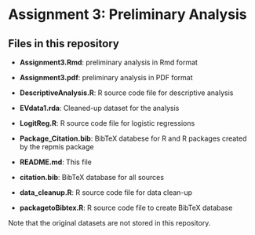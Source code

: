 # Assignment 3: Preliminary Analysis

## Files in this repository

* **Assignment3.Rmd**: preliminary analysis in Rmd format

* **Assignment3.pdf**: preliminary analysis in PDF format

* **DescriptiveAnalysis.R**: R source code file for descriptive analysis

* **EVdata1.rda**: Cleaned-up dataset for the analysis

* **LogitReg.R**: R source code file for logistic regressions

* **Package_Citation.bib**: BibTeX databese for R and R packages created by the repmis package

* **README.md**: This file

* **citation.bib**: BibTeX database for all sources

* **data_cleanup.R**: R source code file for data clean-up

* **packagetoBibtex.R**: R source code file to create BibTeX database

Note that the original datasets are not stored in this repository. 
